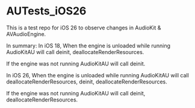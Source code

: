 # AUTests_iOS26
This is a test repo for iOS 26 to observe changes in AudioKit & AVAudioEngine.

In summary:
In iOS 18, When the engine is unloaded while running AudioKitAU will call deinit, deallocateRenderResources.

If the engine was not running AudioKitAU will call deinit.

In iOS 26, When the engine is unloaded while running AudioKitAU will call deallocateRenderResources, deinit, deallocateRenderResources.

If the engine was not running AudioKitAU will call deinit, deallocateRenderResources.
